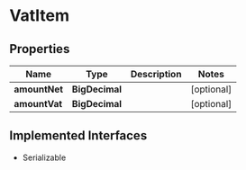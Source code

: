 

# VatItem


## Properties

Name | Type | Description | Notes
------------ | ------------- | ------------- | -------------
**amountNet** | **BigDecimal** |  |  [optional]
**amountVat** | **BigDecimal** |  |  [optional]


## Implemented Interfaces

* Serializable


